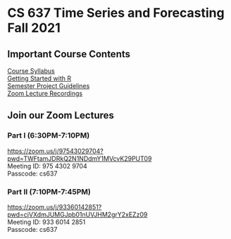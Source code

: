 # CS 637 Time Series and Forecasting Fall 2021

## Important Course Contents
[Course Syllabus](https://github.com/kodiemcnamara25/CS-637-Time-Series-and-Forecasting-/blob/main/CS637%20Course%20Syllabus%20-%20Fall%202021.pdf)  
[Getting Started with R](https://github.com/kodiemcnamara25/CS-637-Time-Series-and-Forecasting-/blob/main/Getting%20Started%20with%20R.pdf)  
[Semester Project Guidelines](https://github.com/kodiemcnamara25/CS-637-Time-Series-and-Forecasting-/blob/main/CS637%20Semester%20Project%20-%20Fall%202021.pdf)  
[Zoom Lecture Recordings](https://drive.google.com/drive/folders/1iYy-ICm9ZqiRRhqbn6OlYz6Crhqs3T4L?usp=sharing)

## Join our Zoom Lectures

### Part I (6:30PM-7:10PM)  
https://zoom.us/j/97543029704?pwd=TWFtamJDRkQ2N1NDdmY1MVcvK29PUT09  
Meeting ID: 975 4302 9704  
Passcode: cs637  

### Part II (7:10PM-7:45PM)  
https://zoom.us/j/93360142851?pwd=cjVXdmJUMGJpb01nUVJHM2grY2xEZz09  
Meeting ID: 933 6014 2851  
Passcode: cs637  

